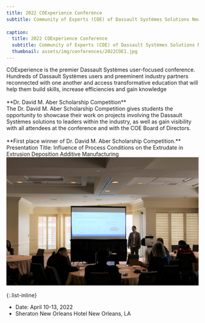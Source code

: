 ```yaml
---
title: 2022 COExperience Conference
subtitle: Community of Experts (COE) of Dassault Systèmes Solutions New Orleans, LA. <br>First place winner of Dr. David M. Aber Scholarship Competition.

caption:
  title: 2022 COExperience Conference
  subtitle: Community of Experts (COE) of Dassault Systèmes Solutions New Orleans, LA.
  thumbnail: assets/img/conferences/2022COE1.jpg
---
```

<div style="text-align: left">
 COExperience is the premier Dassault Systèmes user-focused conference. Hundreds of Dassault Systèmes users and preeminent industry partners reconnected with one another and access transformative education that will help them build skills, increase efficiencies and gain knowledge
</div>

<br>
**Dr. David M. Aber Scholarship Competition**
<div style="text-align: left">
The Dr. David M. Aber Scholarship Competition gives students the opportunity to showcase their work on projects involving the Dassault Systèmes solutions to leaders within the industry, as well as gain visibility with all attendees at the conference and with the COE Board of Directors.
</div>
<br>
**First place winner of Dr. David M. Aber Scholarship Competition.**<br>
Presentation Title: Influence of Process Conditions on the Extrudate in Extrusion Deposition Additive Manufacturing

<img class="img-fluid" src="assets/img/conferences/2022COE.jpg" alt="" style="padding-top=10px">
<br>

{:.list-inline}
- Date: April 10-13, 2022
- Sheraton New Orleans Hotel New Orleans, LA
